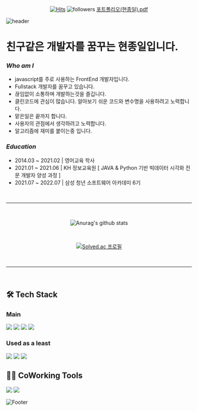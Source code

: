 <div align="center">
  
[![Hits](https://hits.seeyoufarm.com/api/count/incr/badge.svg?url=https%3A%2F%2Fgithub.com%2FLeo-SingleDay%2Fhit-counter&count_bg=%2379C83D&title_bg=%23555555&icon=&icon_color=%23E7E7E7&title=hits&edge_flat=false)](https://hits.seeyoufarm.com)
![followers](https://img.shields.io/github/followers/Leo-SingleDay?style=social)
[포트폴리오(현종일).pdf](https://github.com/Leo-SingleDay/Leo-SingleDay/files/8794602/default.pdf)

</div>

![header](https://capsule-render.vercel.app/api?type=waving&color=auto&height=200&section=header&text=Leo%20Archive&fontSize=70)

# 친구같은 개발자를 꿈꾸는 현종일입니다.

### *Who am I*

- javascript를 주로 사용하는 FrontEnd 개발자입니다.
- Fullstack 개발자를 꿈꾸고 있습니다.
- 끊임없이 소통하며 개발하는것을 즐깁니다.
- 클린코드에 관심이 많습니다. 알아보기 쉬운 코드와 변수명을 사용하려고 노력합니다.
- 맡은일은 끝까지 합니다.
- 사용자의 관점에서 생각하려고 노력합니다.
- 알고리즘에 재미를 붙이는중 입니다.

### *Education*
- 2014.03 ~ 2021.02 | 영어교육 학사
- 2021.01 ~ 2021.06 | KH 정보교육원 [ JAVA & Python 기반 빅데이터 시각화 전문 개발자 양성 과정 ] 
- 2021.07 ~ 2022.07 | 삼성 청년 소프트웨어 아카데미 6기

<br/>
<hr/>
<br/>
<div align="center">
  
  ![Anurag's github stats](https://github-readme-stats.vercel.app/api?username=Leo-SingleDay&show_icons=true&theme=tokyonight)
  
  <br>
  
  [![Solved.ac
  프로필](http://mazassumnida.wtf/api/v2/generate_badge?boj=guswhddlf11)](https://solved.ac/guswhddlf11)
  
</div>
<br/>
<hr/>
<br/>


## 🛠 Tech Stack
### Main
<img src="https://img.shields.io/badge/javascript-F7DF1E?style=for-the-badge&logo=javascript&logoColor=black"> <img src="https://img.shields.io/badge/node.js-339933?style=for-the-badge&logo=Node.js&logoColor=white"> <img src="https://img.shields.io/badge/react-61DAFB?style=for-the-badge&logo=react&logoColor=black"> <img src="https://img.shields.io/badge/vue.js-4FC08D?style=for-the-badge&logo=vue.js&logoColor=white">

### Used as a least
<img src="https://img.shields.io/badge/python-3776AB?style=for-the-badge&logo=python&logoColor=white">  <img src="https://img.shields.io/badge/java-007396?style=for-the-badge&logo=java&logoColor=white"> <img src="https://img.shields.io/badge/spring-6DB33F?style=for-the-badge&logo=spring&logoColor=white"> 

## 🤷‍♂️ CoWorking Tools
<img src="https://img.shields.io/badge/git-F05032?style=for-the-badge&logo=git&logoColor=white"> <img src="https://img.shields.io/badge/jira-0052CC?style=for-the-badge&logo=git&logoColor=blue">

![Footer](https://capsule-render.vercel.app/api?type=waving&color=auto&height=200&section=footer)
